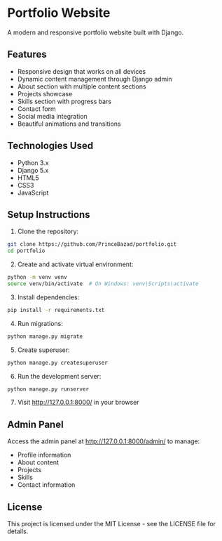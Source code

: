# Portfolio Website

A modern and responsive portfolio website built with Django.

## Features

- Responsive design that works on all devices
- Dynamic content management through Django admin
- About section with multiple content sections
- Projects showcase
- Skills section with progress bars
- Contact form
- Social media integration
- Beautiful animations and transitions

## Technologies Used

- Python 3.x
- Django 5.x
- HTML5
- CSS3
- JavaScript

## Setup Instructions

1. Clone the repository:
```bash
git clone https://github.com/PrinceBazad/portfolio.git
cd portfolio
```

2. Create and activate virtual environment:
```bash
python -m venv venv
source venv/bin/activate  # On Windows: venv\Scripts\activate
```

3. Install dependencies:
```bash
pip install -r requirements.txt
```

4. Run migrations:
```bash
python manage.py migrate
```

5. Create superuser:
```bash
python manage.py createsuperuser
```

6. Run the development server:
```bash
python manage.py runserver
```

7. Visit http://127.0.0.1:8000/ in your browser

## Admin Panel

Access the admin panel at http://127.0.0.1:8000/admin/ to manage:
- Profile information
- About content
- Projects
- Skills
- Contact information

## License

This project is licensed under the MIT License - see the LICENSE file for details.
